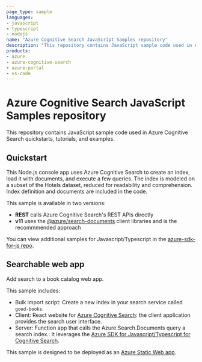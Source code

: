 ```yaml
---
page_type: sample
languages:
- javascript
- typescript
- nodejs
name: "Azure Cognitive Search JavaScript Samples repository"
description: "This repository contains JavaScript sample code used in Azure Cognitive Search quickstarts, tutorials, and examples."
products:
- azure
- azure-cognitive-search
- azure-portal
- vs-code
---
```


# Azure Cognitive Search JavaScript Samples repository

This repository contains JavaScript sample code used in Azure Cognitive Search quickstarts, tutorials, and examples.

## Quickstart

This Node.js console app uses Azure Cognitive Search to create an index, load it with documents, and execute a few queries. The index is modeled on a subset of the Hotels dataset, reduced for readability and comprehension. Index definition and documents are included in the code.

This sample is available in two versions:

+ **REST** calls Azure Cognitive Search's REST APIs directly
+ **v11** uses the [@azure/search-documents](https://docs.microsoft.com/javascript/api/overview/azure/search-documents-readme?view=azure-node-latest) client libraries and is the recommmended approach

You can view additional samples for Javascript/Typescript in the [azure-sdk-for-js repo](https://github.com/Azure/azure-sdk-for-js/tree/master/sdk/search/search-documents/samples).

## Searchable web app

Add search to a book catalog web app. 

This sample includes:

+ Bulk import script: Create a new index in your search service called `good-books`.
+ Client: React website for [Azure Cognitive Search](https://docs.microsoft.com/azure/search/search-what-is-azure-search): the client application provides the search user interface.
+ Server:  Function app that calls the Azure.Search.Documents query a search index.: It leverages the [Azure SDK for Javascript/Typescript for Cognitive Search](https://www.npmjs.com/package/@azure/search-documents).

This sample is designed to be deployed as an [Azure Static Web app](https://docs.microsoft.com/azure/static-web-apps/).